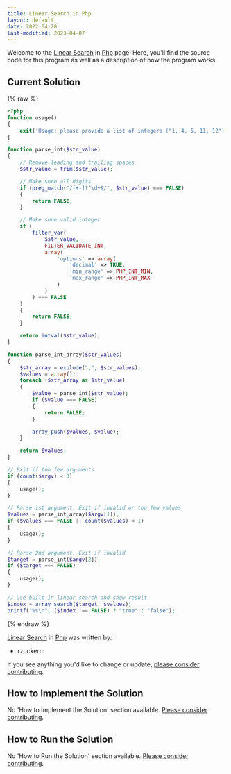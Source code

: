 ```yaml
---
title: Linear Search in Php
layout: default
date: 2022-04-28
last-modified: 2023-04-07
---
```


Welcome to the [Linear Search](https://sampleprograms.io/projects/linear-search) in [Php](https://sampleprograms.io/languages/php) page! Here, you'll find the source code for this program as well as a description of how the program works.

## Current Solution

{% raw %}

```php
<?php
function usage()
{
    exit('Usage: please provide a list of integers ("1, 4, 5, 11, 12") and the integer to find ("11")');
}

function parse_int($str_value)
{
    // Remove leading and trailing spaces
    $str_value = trim($str_value);

    // Make sure all digits
    if (preg_match("/[+-]?^\d+$/", $str_value) === FALSE)
    {
        return FALSE;
    }

    // Make sure valid integer
    if (
        filter_var(
            $str_value,
            FILTER_VALIDATE_INT,
            array(
                'options' => array(
                    'decimal' => TRUE,
                    'min_range' => PHP_INT_MIN,
                    'max_range' => PHP_INT_MAX
                )
            )
        ) === FALSE
    )
    {
        return FALSE;
    }

    return intval($str_value);
}

function parse_int_array($str_values)
{
    $str_array = explode(",", $str_values);
    $values = array();
    foreach ($str_array as $str_value)
    {
        $value = parse_int($str_value);
        if ($value === FALSE)
        {
            return FALSE;
        }

        array_push($values, $value);
    }

    return $values;
}

// Exit if too few arguments
if (count($argv) < 3)
{
    usage();
}

// Parse 1st argument. Exit if invalid or too few values
$values = parse_int_array($argv[1]);
if ($values === FALSE || count($values) < 1)
{
    usage();
}

// Parse 2nd argument. Exit if invalid
$target = parse_int($argv[2]);
if ($target === FALSE)
{
    usage();
}

// Use built-in linear search and show result
$index = array_search($target, $values);
printf("%s\n", ($index !== FALSE) ? "true" : "false");
```

{% endraw %}

[Linear Search](https://sampleprograms.io/projects/linear-search) in [Php](https://sampleprograms.io/languages/php) was written by:

- rzuckerm

If you see anything you'd like to change or update, [please consider contributing](https://github.com/TheRenegadeCoder/sample-programs).

## How to Implement the Solution

No 'How to Implement the Solution' section available. [Please consider contributing](https://github.com/TheRenegadeCoder/sample-programs-website).

## How to Run the Solution

No 'How to Run the Solution' section available. [Please consider contributing](https://github.com/TheRenegadeCoder/sample-programs-website).